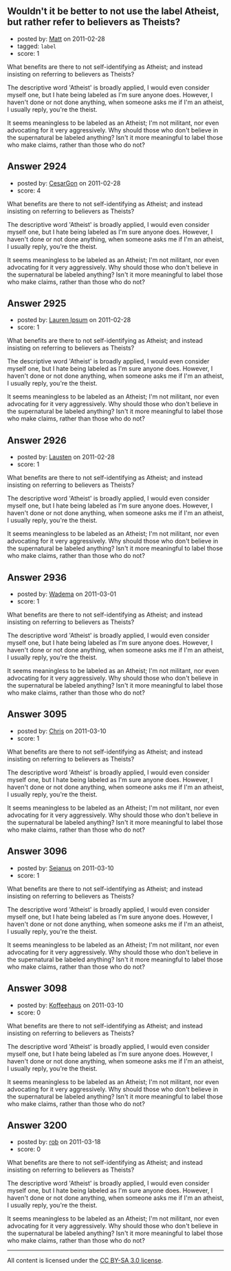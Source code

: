 ## Wouldn't it be better to not use the label Atheist, but rather refer to believers as Theists?

- posted by: [Matt](https://stackexchange.com/users/-1/1158-matt) on 2011-02-28
- tagged: `label`
- score: 1

What benefits are there to not self-identifying as Atheist; and instead insisting on referring to believers as Theists?

The descriptive word 'Atheist' is broadly applied, I would even consider myself one, but I hate being labeled as I'm sure anyone does. However, I haven't done or not done anything, when someone asks me if I'm an atheist, I usually reply, you're the theist.

It seems meaningless to be labeled as an Atheist; I'm not militant, nor even advocating for it very aggressively. Why should those who don't believe in the supernatural be labeled anything? Isn't it more meaningful to label those who make claims, rather than those who do not?


## Answer 2924

- posted by: [CesarGon](https://stackexchange.com/users/-1/80-cesargon) on 2011-02-28
- score: 4

What benefits are there to not self-identifying as Atheist; and instead insisting on referring to believers as Theists?

The descriptive word 'Atheist' is broadly applied, I would even consider myself one, but I hate being labeled as I'm sure anyone does. However, I haven't done or not done anything, when someone asks me if I'm an atheist, I usually reply, you're the theist.

It seems meaningless to be labeled as an Atheist; I'm not militant, nor even advocating for it very aggressively. Why should those who don't believe in the supernatural be labeled anything? Isn't it more meaningful to label those who make claims, rather than those who do not?


## Answer 2925

- posted by: [Lauren Ipsum](https://stackexchange.com/users/-1/71-lauren-ipsum) on 2011-02-28
- score: 1

What benefits are there to not self-identifying as Atheist; and instead insisting on referring to believers as Theists?

The descriptive word 'Atheist' is broadly applied, I would even consider myself one, but I hate being labeled as I'm sure anyone does. However, I haven't done or not done anything, when someone asks me if I'm an atheist, I usually reply, you're the theist.

It seems meaningless to be labeled as an Atheist; I'm not militant, nor even advocating for it very aggressively. Why should those who don't believe in the supernatural be labeled anything? Isn't it more meaningful to label those who make claims, rather than those who do not?


## Answer 2926

- posted by: [Lausten](https://stackexchange.com/users/-1/584-lausten) on 2011-02-28
- score: 1

What benefits are there to not self-identifying as Atheist; and instead insisting on referring to believers as Theists?

The descriptive word 'Atheist' is broadly applied, I would even consider myself one, but I hate being labeled as I'm sure anyone does. However, I haven't done or not done anything, when someone asks me if I'm an atheist, I usually reply, you're the theist.

It seems meaningless to be labeled as an Atheist; I'm not militant, nor even advocating for it very aggressively. Why should those who don't believe in the supernatural be labeled anything? Isn't it more meaningful to label those who make claims, rather than those who do not?


## Answer 2936

- posted by: [Wadema](https://stackexchange.com/users/-1/1163-wadema) on 2011-03-01
- score: 1

What benefits are there to not self-identifying as Atheist; and instead insisting on referring to believers as Theists?

The descriptive word 'Atheist' is broadly applied, I would even consider myself one, but I hate being labeled as I'm sure anyone does. However, I haven't done or not done anything, when someone asks me if I'm an atheist, I usually reply, you're the theist.

It seems meaningless to be labeled as an Atheist; I'm not militant, nor even advocating for it very aggressively. Why should those who don't believe in the supernatural be labeled anything? Isn't it more meaningful to label those who make claims, rather than those who do not?


## Answer 3095

- posted by: [Chris](https://stackexchange.com/users/-1/1237-chris) on 2011-03-10
- score: 1

What benefits are there to not self-identifying as Atheist; and instead insisting on referring to believers as Theists?

The descriptive word 'Atheist' is broadly applied, I would even consider myself one, but I hate being labeled as I'm sure anyone does. However, I haven't done or not done anything, when someone asks me if I'm an atheist, I usually reply, you're the theist.

It seems meaningless to be labeled as an Atheist; I'm not militant, nor even advocating for it very aggressively. Why should those who don't believe in the supernatural be labeled anything? Isn't it more meaningful to label those who make claims, rather than those who do not?


## Answer 3096

- posted by: [Sejanus](https://stackexchange.com/users/-1/1221-sejanus) on 2011-03-10
- score: 1

What benefits are there to not self-identifying as Atheist; and instead insisting on referring to believers as Theists?

The descriptive word 'Atheist' is broadly applied, I would even consider myself one, but I hate being labeled as I'm sure anyone does. However, I haven't done or not done anything, when someone asks me if I'm an atheist, I usually reply, you're the theist.

It seems meaningless to be labeled as an Atheist; I'm not militant, nor even advocating for it very aggressively. Why should those who don't believe in the supernatural be labeled anything? Isn't it more meaningful to label those who make claims, rather than those who do not?


## Answer 3098

- posted by: [Koffeehaus](https://stackexchange.com/users/-1/1239-koffeehaus) on 2011-03-10
- score: 0

What benefits are there to not self-identifying as Atheist; and instead insisting on referring to believers as Theists?

The descriptive word 'Atheist' is broadly applied, I would even consider myself one, but I hate being labeled as I'm sure anyone does. However, I haven't done or not done anything, when someone asks me if I'm an atheist, I usually reply, you're the theist.

It seems meaningless to be labeled as an Atheist; I'm not militant, nor even advocating for it very aggressively. Why should those who don't believe in the supernatural be labeled anything? Isn't it more meaningful to label those who make claims, rather than those who do not?


## Answer 3200

- posted by: [rob](https://stackexchange.com/users/-1/1028-rob) on 2011-03-18
- score: 0

What benefits are there to not self-identifying as Atheist; and instead insisting on referring to believers as Theists?

The descriptive word 'Atheist' is broadly applied, I would even consider myself one, but I hate being labeled as I'm sure anyone does. However, I haven't done or not done anything, when someone asks me if I'm an atheist, I usually reply, you're the theist.

It seems meaningless to be labeled as an Atheist; I'm not militant, nor even advocating for it very aggressively. Why should those who don't believe in the supernatural be labeled anything? Isn't it more meaningful to label those who make claims, rather than those who do not?



---

All content is licensed under the [CC BY-SA 3.0 license](https://creativecommons.org/licenses/by-sa/3.0/).

